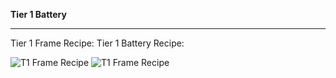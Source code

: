 **Tier 1 Battery**
***
Tier 1 Frame Recipe:                                 Tier 1 Battery Recipe:

![T1 Frame Recipe](http://i.imgur.com/yVtyBx5.png?1) ![T1 Frame Recipe](http://i.imgur.com/sBZ5VjI.png?1)